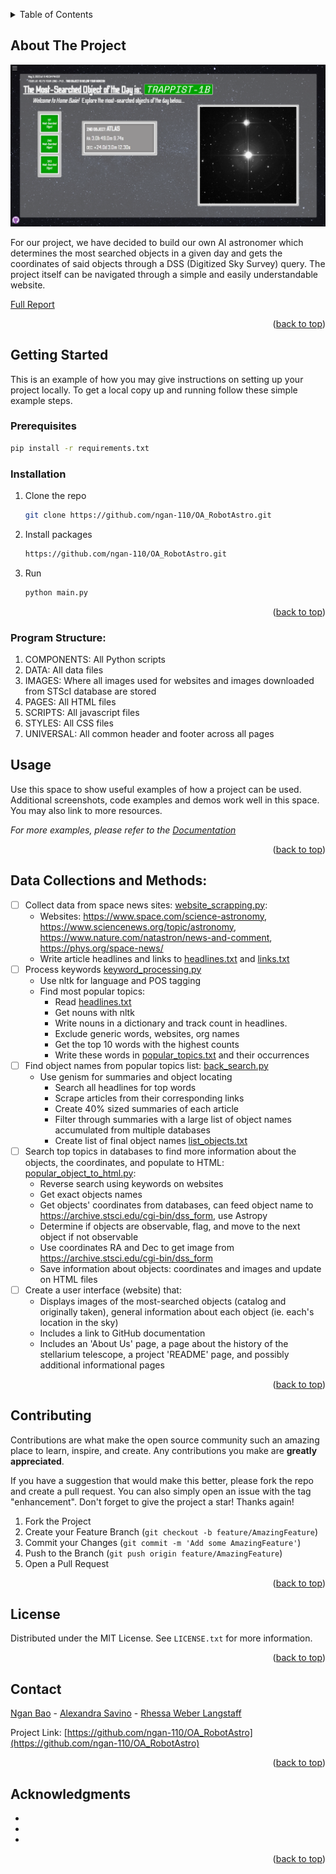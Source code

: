 <!-- Improved compatibility of back to top link: See: https://github.com/othneildrew/Best-README-Template/pull/73 -->
<a name="readme-top"></a>
<!--
*** Thanks for checking out the Best-README-Template. If you have a suggestion
*** that would make this better, please fork the repo and create a pull request
*** or simply open an issue with the tag "enhancement".
*** Don't forget to give the project a star!
*** Thanks again! Now go create something AMAZING! :D
-->


<!-- TABLE OF CONTENTS -->
<details>
  <summary>Table of Contents</summary>
  <ol>
    <li><a href="#about-the-project">About The Project</a></li>
    <li>
      <a href="#getting-started">Getting Started</a>
      <ul>
        <li><a href="#prerequisites">Prerequisites</a></li>
        <li><a href="#installation">Installation</a></li>
      </ul>
    </li>
    <li><a href="#usage">Usage</a></li>
    <li><a href="#roadmap">Roadmap</a></li>
    <li><a href="#contributing">Contributing</a></li>
    <li><a href="#license">License</a></li>
    <li><a href="#contact">Contact</a></li>
    <li><a href="#acknowledgments">Acknowledgments</a></li>
  </ol>
</details>



<!-- ABOUT THE PROJECT -->
## About The Project

![Product Name Screen Shot][product-screenshot]

For our project, we have decided to build our own AI astronomer which determines the most searched objects in a given day and gets the coordinates of said objects through a DSS (Digitized Sky Survey) query. The project itself can be navigated through a simple and easily understandable 
website.

[Full Report](https://github.com/ngan-110/OA_RobotAstro/blob/main/Report.pdf)

<p align="right">(<a href="#readme-top">back to top</a>)</p>



<!-- GETTING STARTED -->
## Getting Started

This is an example of how you may give instructions on setting up your project locally.
To get a local copy up and running follow these simple example steps.

### Prerequisites
  ```sh
  pip install -r requirements.txt
  ```

### Installation
1. Clone the repo
   ```sh
   git clone https://github.com/ngan-110/OA_RobotAstro.git
   ```
3. Install packages
   ```sh
   https://github.com/ngan-110/OA_RobotAstro.git
   ```
4. Run
   ```sh
   python main.py
   ```

<p align="right">(<a href="#readme-top">back to top</a>)</p>


### Program Structure:
1. COMPONENTS: All Python scripts
2. DATA: All data files
3. IMAGES: Where all images used for websites and images downloaded from STScI database are stored
4. PAGES: All HTML files
5. SCRIPTS: All javascript files
6. STYLES: All CSS files
7. UNIVERSAL: All common header and footer across all pages

<!-- USAGE EXAMPLES -->
## Usage

Use this space to show useful examples of how a project can be used. Additional screenshots, code examples and demos work well in this space. You may also link to more resources.

_For more examples, please refer to the [Documentation](https://example.com)_

<p align="right">(<a href="#readme-top">back to top</a>)</p>



<!-- ROADMAP -->
## Data Collections and Methods:

- [ ] Collect data from space news sites: [website_scrapping.py](https://github.com/ngan-110/OA_RobotAstro/blob/main/Astro-Website/COMPONENTS/website_scrapping.py):
    - Websites: https://www.space.com/science-astronomy, https://www.sciencenews.org/topic/astronomy, https://www.nature.com/natastron/news-and-comment, https://phys.org/space-news/
    - Write article headlines and links to [headlines.txt](https://github.com/ngan-110/OA_RobotAstro/blob/main/Astro-Website/DATA/headlines.txt) and [links.txt](https://github.com/ngan-110/OA_RobotAstro/blob/main/Astro-Website/DATA/links.txt) 
- [ ] Process keywords [keyword_processing.py](https://github.com/ngan-110/OA_RobotAstro/blob/main/Astro-Website/COMPONENTS/keyword_processing.py)
    - Use nltk for language and POS tagging
    - Find most popular topics:
        - Read [headlines.txt](https://github.com/ngan-110/OA_RobotAstro/blob/main/Astro-Website/DATA/links.txt)
        - Get nouns with nltk
        - Write nouns in a dictionary and track count in headlines.
        - Exclude generic words, websites, org names
        - Get the top 10 words with the highest counts
        - Write these words in [popular_topics.txt](https://github.com/ngan-110/OA_RobotAstro/blob/main/Astro-Website/DATA/popular_topics.txt) and their occurrences
- [ ] Find object names from popular topics list:
    [back_search.py](https://github.com/ngan-110/OA_RobotAstro/blob/main/Astro-Website/COMPONENTS/back_search.py)
    - Use genism for summaries and object locating
        - Search all headlines for top words
        - Scrape articles from their corresponding links
        - Create 40\% sized summaries of each article 
        - Filter through summaries with a large list of object names accumulated from multiple databases
        - Create list of final object names [list_objects.txt](https://github.com/ngan-110/OA_RobotAstro/blob/main/Astro-Website/DATA/list_objects.txt)
- [ ] Search top topics in databases to find more information 
    about the objects, the coordinates, and populate to HTML: [popular_object_to_html.py](https://github.com/ngan-110/OA_RobotAstro/blob/main/Astro-Website/COMPONENTS/popular_object_to_html.py):
    - Reverse search using keywords on websites
    - Get exact objects names
    - Get objects' coordinates from databases, can feed object name to https://archive.stsci.edu/cgi-bin/dss_form, use Astropy
    - Determine if objects are observable, flag, and move to the next object if not observable
    - Use coordinates RA and Dec to get image 
              from https://archive.stsci.edu/cgi-bin/dss_form
    - Save information about objects: coordinates and images and update on HTML files
- [ ] Create a user interface (website) that:
    - Displays images of the most-searched objects (catalog and originally taken), general information about each object (ie. each's location in the sky)
    - Includes a link to GitHub documentation
    - Includes an 'About Us' page, a page about the history of the stellarium telescope, a project 'README' page, and possibly additional informational pages

<p align="right">(<a href="#readme-top">back to top</a>)</p>



<!-- CONTRIBUTING -->
## Contributing

Contributions are what make the open source community such an amazing place to learn, inspire, and create. Any contributions you make are **greatly appreciated**.

If you have a suggestion that would make this better, please fork the repo and create a pull request. You can also simply open an issue with the tag "enhancement".
Don't forget to give the project a star! Thanks again!

1. Fork the Project
2. Create your Feature Branch (`git checkout -b feature/AmazingFeature`)
3. Commit your Changes (`git commit -m 'Add some AmazingFeature'`)
4. Push to the Branch (`git push origin feature/AmazingFeature`)
5. Open a Pull Request

<p align="right">(<a href="#readme-top">back to top</a>)</p>



<!-- LICENSE -->
## License

Distributed under the MIT License. See `LICENSE.txt` for more information.

<p align="right">(<a href="#readme-top">back to top</a>)</p>



<!-- CONTACT -->
## Contact

[Ngan Bao](https://www.linkedin.com/in/ngan-tkb-nguyen/) - [Alexandra Savino](https://www.linkedin.com/in/alexandra-savino-879146200/) - [Rhessa Weber Langstaff](https://www.linkedin.com/in/rhessa-weber-langstaff/)


Project Link: [https://github.com/ngan-110/OA_RobotAstro](https://github.com/ngan-110/OA_RobotAstro)

<p align="right">(<a href="#readme-top">back to top</a>)</p>



<!-- ACKNOWLEDGMENTS -->
## Acknowledgments

* []()
* []()
* []()

<p align="right">(<a href="#readme-top">back to top</a>)</p>



<!-- MARKDOWN LINKS & IMAGES -->
<!-- https://www.markdownguide.org/basic-syntax/#reference-style-links -->
[contributors-shield]: https://img.shields.io/github/contributors/github_username/repo_name.svg?style=for-the-badge
[contributors-url]: https://github.com/github_username/repo_name/graphs/contributors
[forks-shield]: https://img.shields.io/github/forks/github_username/repo_name.svg?style=for-the-badge
[forks-url]: https://github.com/github_username/repo_name/network/members
[stars-shield]: https://img.shields.io/github/stars/github_username/repo_name.svg?style=for-the-badge
[stars-url]: https://github.com/github_username/repo_name/stargazers
[issues-shield]: https://img.shields.io/github/issues/github_username/repo_name.svg?style=for-the-badge
[issues-url]: https://github.com/github_username/repo_name/issues
[license-shield]: https://img.shields.io/github/license/github_username/repo_name.svg?style=for-the-badge
[license-url]: https://github.com/github_username/repo_name/blob/master/LICENSE.txt
[linkedin-shield]: https://img.shields.io/badge/-LinkedIn-black.svg?style=for-the-badge&logo=linkedin&colorB=555
[linkedin-url]: https://linkedin.com/in/linkedin_username
[product-screenshot]: Astro-Website/IMAGES/product-screenshot.PNG
